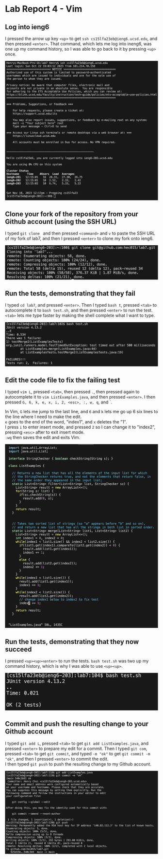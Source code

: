# Lab Report 4 - Vim
## Log into ieng6  
I pressed the arrow up key `<up>` to get `ssh cs15lfa23eb@ieng6.ucsd.edu`, and then pressed `<enter>`. 
That command, which lets me log into ineng6, was one up my command history, so I was able to go back to it by pressing `<up>` once.  

![login](login.png) 

## Clone your fork of the repository from your Github account (using the SSH URL)
I typed `git clone ` and then pressed `<command>` and `v` to paste the SSH URL of my fork of lab7, and then I pressed `<enter>` to clone my fork onto ieng6.   

![clone](clone.png) 


## Run the tests, demonstrating that they fail  
I typed `cd lab7`, and pressed `<enter>`. Then I typed `bash t`, pressed `<tab>` to autocomplete it to `bash test.sh`, and then pressed `<enter>` to run the test.    
`<tab>` lets me type faster by making the shell complete what I want to type.  

![test1](test1.png)

## Edit the code file to fix the failing test   
I typed `vim L`, pressed `<tab>`, then pressed `.`, then pressed <tab> again to autocomplete it to `vim ListExamples.java`, and then pressed `<enter>`. 
I then pressed `G, 6, k, e, x, i, 2, <esc>, :, w, q`, and <enter>`. 

In Vim, `G` lets me jump to the last line, and `6` and `k` lets me go up 6 six lines to the line where I need to make the edit.  
`e` goes to the end of the word, "index1", and `x` deletes the "1".   
I press `i` to enter insert mode, and pressed `2` so I can change it to "index2", pressing `<esc>` after to exit insert mode.  
`:wq` then saves the edit and exits Vim.  

![vim](vim.png)  

## Run the tests, demonstrating that they now succeed   
I pressed `<up><up><enter>` to run the tests. `bash test.sh` was two up my command history, which is why I was able to use `<up><up>`.

![test2](test2.png)

## Commit and push the resulting change to your Github account  
I typed `git add L`, pressed `<tab>` to get `git add ListExamples.java`, and pressed `<enter>` to prepare my edit for a commit.
Then I typed `git com`, pressed `<tab>` to get `git commit`, and typed `-m "ok"` to get `git commit -m "ok"`, and then I pressed `<enter>` to commit the edit.  
I then typed `git push` to push the resulting change to my Github account.  

![git](git.png)
